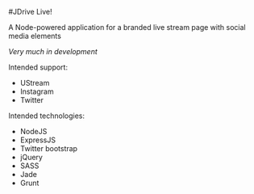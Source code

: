 #JDrive Live!

A Node-powered application for a branded live stream page with social media elements

_Very much in development_

Intended support:

* UStream
* Instagram
* Twitter

Intended technologies:

* NodeJS
* ExpressJS
* Twitter bootstrap
* jQuery
* SASS
* Jade
* Grunt

